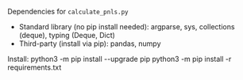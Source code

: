 Dependencies for `calculate_pnls.py`

- Standard library (no pip install needed): argparse, sys, collections (deque), typing (Deque, Dict)
- Third-party (install via pip): pandas, numpy

Install:
  python3 -m pip install --upgrade pip
  python3 -m pip install -r requirements.txt

